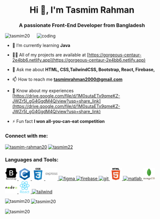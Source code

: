<h1 align="center">Hi 👋, I'm Tasmim Rahman</h1>
<h3 align="center">A passionate Front-End Developer from Bangladesh</h3>
<img align="right" alt="coding" width="400" src="https://miro.medium.com/max/1400/1*qdAW1TjCN57h1lbuuzvchg.gif" >

<p align="left"> <img src="https://komarev.com/ghpvc/?username=tasmim20&label=Profile%20views&color=0e75b6&style=flat" alt="tasmim20" /> </p>

- 🌱 I’m currently learning **Java**

- 👨‍💻 All of my projects are available at [https://gorgeous-centaur-2e4bb6.netlify.app](https://gorgeous-centaur-2e4bb6.netlify.app)

- 💬 Ask me about **HTML, CSS,TailwindCSS, Bootstrap, React, Firebase,**

- 📫 How to reach me **tasmimrahman2000@gmail.com**

- 📄 Know about my experiences [https://drive.google.com/file/d/1M0sutaETx9qmeKZ-JWZr5I_gG4GgdM4Q/view?usp=share_link](https://drive.google.com/file/d/1M0sutaETx9qmeKZ-JWZr5I_gG4GgdM4Q/view?usp=share_link)

- ⚡ Fun fact **I won all-you-can-eat competition**

<h3 align="left">Connect with me:</h3>
<p align="left">
<a href="https://linkedin.com/in/tasmim-rahman-2a7a71259" target="blank"><img align="center" src="https://raw.githubusercontent.com/rahuldkjain/github-profile-readme-generator/master/src/images/icons/Social/linked-in-alt.svg" alt="tasmim-rahman20" height="30" width="40" /></a>
<a href="https://fb.com/tasmim22" target="blank"><img align="center" src="https://raw.githubusercontent.com/rahuldkjain/github-profile-readme-generator/master/src/images/icons/Social/facebook.svg" alt="tasmim22" height="30" width="40" /></a>
</p>

<h3 align="left">Languages and Tools:</h3>
<p align="left"> <a href="https://getbootstrap.com" target="_blank" rel="noreferrer"> <img src="https://raw.githubusercontent.com/devicons/devicon/master/icons/bootstrap/bootstrap-plain-wordmark.svg" alt="bootstrap" width="40" height="40"/> </a> <a href="https://www.cprogramming.com/" target="_blank" rel="noreferrer"> <img src="https://raw.githubusercontent.com/devicons/devicon/master/icons/c/c-original.svg" alt="c" width="40" height="40"/> </a> <a href="https://www.w3schools.com/css/" target="_blank" rel="noreferrer"> <img src="https://raw.githubusercontent.com/devicons/devicon/master/icons/css3/css3-original-wordmark.svg" alt="css3" width="40" height="40"/> </a> <a href="https://expressjs.com" target="_blank" rel="noreferrer"> <img src="https://raw.githubusercontent.com/devicons/devicon/master/icons/express/express-original-wordmark.svg" alt="express" width="40" height="40"/> </a> <a href="https://www.figma.com/" target="_blank" rel="noreferrer"> <img src="https://www.vectorlogo.zone/logos/figma/figma-icon.svg" alt="figma" width="40" height="40"/> </a> <a href="https://firebase.google.com/" target="_blank" rel="noreferrer"> <img src="https://www.vectorlogo.zone/logos/firebase/firebase-icon.svg" alt="firebase" width="40" height="40"/> </a> <a href="https://git-scm.com/" target="_blank" rel="noreferrer"> <img src="https://www.vectorlogo.zone/logos/git-scm/git-scm-icon.svg" alt="git" width="40" height="40"/> </a> <a href="https://www.w3.org/html/" target="_blank" rel="noreferrer"> <img src="https://raw.githubusercontent.com/devicons/devicon/master/icons/html5/html5-original-wordmark.svg" alt="html5" width="40" height="40"/> </a> <a href="https://www.mathworks.com/" target="_blank" rel="noreferrer"> <img src="https://upload.wikimedia.org/wikipedia/commons/2/21/Matlab_Logo.png" alt="matlab" width="40" height="40"/> </a> <a href="https://www.mongodb.com/" target="_blank" rel="noreferrer"> <img src="https://raw.githubusercontent.com/devicons/devicon/master/icons/mongodb/mongodb-original-wordmark.svg" alt="mongodb" width="40" height="40"/> </a> <a href="https://nodejs.org" target="_blank" rel="noreferrer"> <img src="https://raw.githubusercontent.com/devicons/devicon/master/icons/nodejs/nodejs-original-wordmark.svg" alt="nodejs" width="40" height="40"/> </a> <a href="https://reactjs.org/" target="_blank" rel="noreferrer"> <img src="https://raw.githubusercontent.com/devicons/devicon/master/icons/react/react-original-wordmark.svg" alt="react" width="40" height="40"/> </a> <a href="https://tailwindcss.com/" target="_blank" rel="noreferrer"> <img src="https://www.vectorlogo.zone/logos/tailwindcss/tailwindcss-icon.svg" alt="tailwind" width="40" height="40"/> </a> </p>

<p><img align="left" src="https://github-readme-stats.vercel.app/api/top-langs?username=tasmim20&show_icons=true&locale=en&layout=compact" alt="tasmim20" /></p>

<p>&nbsp;<img align="center" src="https://github-readme-stats.vercel.app/api?username=tasmim20&show_icons=true&locale=en" alt="tasmim20" /></p>

<p><img align="center" src="https://github-readme-streak-stats.herokuapp.com/?user=tasmim20&" alt="tasmim20" /></p>
